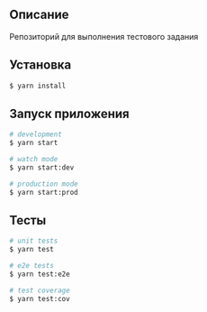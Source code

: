 
## Описание

Репозиторий для выполнения тестового задания

## Установка

```bash
$ yarn install
```

## Запуск приложения

```bash
# development
$ yarn start

# watch mode
$ yarn start:dev

# production mode
$ yarn start:prod
```

## Тесты

```bash
# unit tests
$ yarn test

# e2e tests
$ yarn test:e2e

# test coverage
$ yarn test:cov
```
